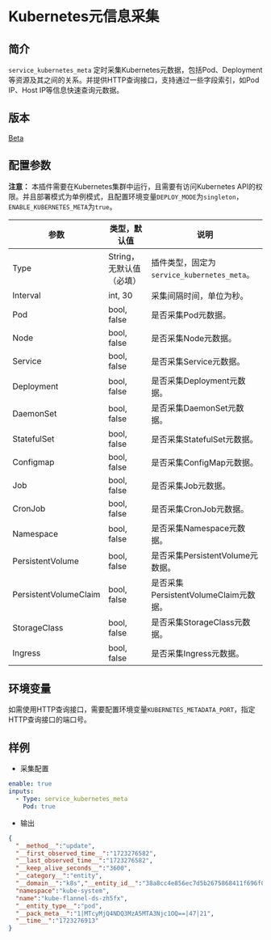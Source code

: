 # Kubernetes元信息采集

## 简介

`service_kubernetes_meta` 定时采集Kubernetes元数据，包括Pod、Deployment等资源及其之间的关系。并提供HTTP查询接口，支持通过一些字段索引，如Pod IP、Host IP等信息快速查询元数据。

## 版本

[Beta](../../stability-level.md)

## 配置参数

**注意：** 本插件需要在Kubernetes集群中运行，且需要有访问Kubernetes API的权限。并且部署模式为单例模式，且配置环境变量`DEPLOY_MODE`为`singleton`，`ENABLE_KUBERNETES_META`为`true`。

| 参数 | 类型，默认值 | 说明 |
| - | - | - |
| Type | String，无默认值（必填） | 插件类型，固定为`service_kubernetes_meta`。 |
| Interval | int, 30 | 采集间隔时间，单位为秒。 |
| Pod | bool, false | 是否采集Pod元数据。 |
| Node | bool, false | 是否采集Node元数据。 |
| Service | bool, false | 是否采集Service元数据。 |
| Deployment | bool, false | 是否采集Deployment元数据。 |
| DaemonSet | bool, false | 是否采集DaemonSet元数据。 |
| StatefulSet | bool, false | 是否采集StatefulSet元数据。 |
| Configmap | bool, false | 是否采集ConfigMap元数据。 |
| Job | bool, false | 是否采集Job元数据。 |
| CronJob | bool, false | 是否采集CronJob元数据。 |
| Namespace | bool, false | 是否采集Namespace元数据。 |
| PersistentVolume | bool, false | 是否采集PersistentVolume元数据。 |
| PersistentVolumeClaim | bool, false | 是否采集PersistentVolumeClaim元数据。 |
| StorageClass | bool, false | 是否采集StorageClass元数据。 |
| Ingress | bool, false | 是否采集Ingress元数据。 |

## 环境变量

如需使用HTTP查询接口，需要配置环境变量`KUBERNETES_METADATA_PORT`，指定HTTP查询接口的端口号。

## 样例

* 采集配置

```yaml
enable: true
inputs:
  - Type: service_kubernetes_meta
    Pod: true
```

* 输出

```json
{
  "__method__":"update",
  "__first_observed_time__":"1723276582",
  "__last_observed_time__":"1723276582",
  "__keep_alive_seconds__":"3600",
  "__category__":"entity",
  "__domain__":"k8s","__entity_id__":"38a8cc4e856ec7d5b2675868411f696f053dccebc06b8819b02442ee5a07091c",
  "namespace":"kube-system",
  "name":"kube-flannel-ds-zh5fx",
  "__entity_type__":"pod",
  "__pack_meta__":"1|MTcyMjQ4NDQ3MzA5MTA3Njc1OQ==|47|21",
  "__time__":"1723276913"
}
```
